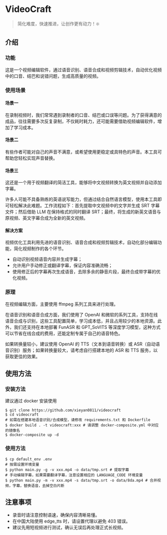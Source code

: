 # VideoCraft

> 简化难度，快速推进，让创作更有动力！❇️

## 介绍

### 功能

这是一个视频编辑软件，通过语音识别、语音合成和视频剪辑技术，自动优化视频中的口音、结巴和说错问题，生成高质量的视频。

### 使用场景

#### 场景一

在录制视频时，我们常常遇到录制者的口音、结巴或口误等问题。为了获得满意的成品，往往需要多次反复录制，不仅耗时耗力，还可能需要借助视频编辑软件，增加了学习成本。

#### 场景二

有些作者可能对自己的声音不满意，或希望使用更稳定或具特色的声音。本工具可帮助您轻松实现声音替换。

#### 场景三

这还是一个用于视频翻译的简洁工具，能够将中文视频转换为英文视频并自动添加字幕。

许多人可能不具备熟练的英语说写能力，但通过结合自然语言模型，使用本工具即可轻松解决此难题。工作流程如下：首先提取中文视频中的文字并生成 SRT 字幕文件；然后借助 LLM 在保持格式的同时翻译 SRT；最终，将生成的新英文语音与原视频、英文字幕合成为全新的英文视频。

#### 解决方案

视频优化工具利用先进的语音识别、语音合成和视频剪辑技术，自动化部分编辑功能，简化视频制作的各个环节。

* 自动识别视频语音内容并生成字幕；
* 允许用户手动修正或翻译字幕，保证内容准确流畅；
* 使用修正后的字幕再次生成语音，去除多余的静音片段，最终合成带字幕的优化视频。

### 原理

在视频编辑方面，主要使用 ffmpeg 系列工具来进行处理。

在语音识别和语音合成方面，我们使用了 OpenAI 和微软的系列工具，支持在线语音合成与识别，这些工具配置简单，学习成本低，并且占用较少的本地资源。此外，我们还支持在本地部署 FunASR 和 GPT_SoVITS 等深度学习模型，这种方式可以节省在线合成的费用，还能定制专属于自己的语音特色。

如果转换量较小，建议使用 OpenAI 的 TTS（文本到语音转换）或 ASR（自动语音识别）服务；如果转换量较大，请考虑自行搭建本地的 ASR 和 TTS 服务，以获取更佳的效果。

## 使用方法

### 安装方法

建议通过 docker 安装使用

```shell
$ git clone https://github.com/xieyan0811/videocraft
$ cd videocraft
# 如需在搭建本地语音识别/合成模型，请修改 requirements.txt 和 Dockerfile
$ docker build . -t videocraft:xxx # 请调整 docker-composite.yml 中对应的镜像名
$ docker-composite up -d
```

### 使用方法

``` shell
$ cp default_env .env
# 按需设置环境变量
$ python main.py -g -v xxx.mp4 -o data/tmp.srt # 提取字幕
# 手动编辑字幕，如果需要翻译字幕，注意设置相应的 LANGUAGE_CODE 环境变量
$ python main.py -m -v xxx.mp4 -s data/tmp.srt -o data/8da.mp4 # 合并视频，字幕，替换语音，去掉空白片断
```

## 注意事项

* 录音时请注意控制语速，确保内容清晰易懂。
* 在中国大陆使用 edge_tts 时，请设置代理以避免 403 错误。
* 建议先用短视频进行测试，确认无误后再处理正式长视频。